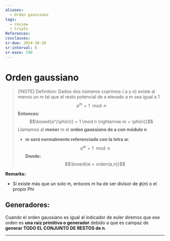 ```yaml
---
aliases:
  - Orden gaussiano
tags:
  - review
  - Cripto
References: 
cssclasses:
sr-due: 2024-10-28
sr-interval: 6
sr-ease: 190
---
```

# Orden gaussiano

> [!NOTE] Definition:
> Dados dos números coprimos ( a y n) existe al menos un m tal que el resto potencial de a elevado a m sea igual a 1.
$$a^m = 1 \mod n$$
**Entonces**: 
$$\boxed{a^{\phi(n)} = 1 \mod n \rightarrow m = \phi(n)}$$
> Llamamos al **menor** m el **orden gaussiano de a con módulo n**
> + **m será normalmente referenciado con la letra w**:
> $$ a^w = 1 \mod n$$
> **Donde:**
> $$\boxed{w = orden(a,n)}$$


**Remarks:**
+ Si existe más que un solo m, entoces m ha de ser divisor de $\phi(n)$ o el propio Phi

## Generadores:
Cuando el orden gaussiano es igual al indicador de euler diremos que ese orden es **una raiz primitiva o generador** debido a que es campaz de **generar TODO EL CONJUNTO DE RESTOS de n**. 

***
